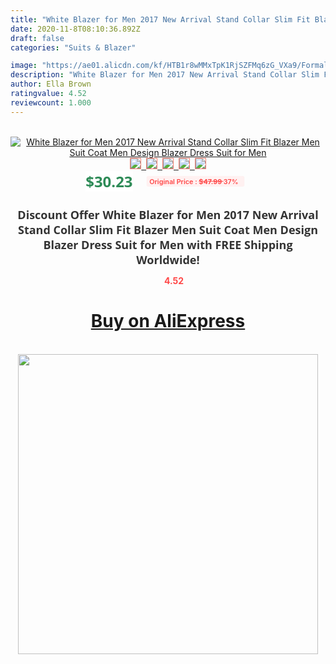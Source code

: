 ```yaml
---
title: "White Blazer for Men 2017 New Arrival Stand Collar Slim Fit Blazer Men Suit Coat Men Design Blazer Dress Suit for Men"
date: 2020-11-8T08:10:36.892Z
draft: false
categories: "Suits & Blazer"

image: "https://ae01.alicdn.com/kf/HTB1r8wMMxTpK1RjSZFMq6zG_VXa9/Formal-Men-Blazer-Slim-Fit-Fashion-Autumn-Dress-Men-Suits-for-Wedding-Two-Button-Party-Business.jpg"
description: "White Blazer for Men 2017 New Arrival Stand Collar Slim Fit Blazer Men Suit Coat Men Design Blazer Dress Suit for Men"
author: Ella Brown
ratingvalue: 4.52
reviewcount: 1.000
---
```

<br>
<div style="text-align: center;">
<a href="https://s.click.aliexpress.com/e/_AFx5dT" target="_blank" rel="nofollow noopener noreferrer"><img alt="White Blazer for Men 2017 New Arrival Stand Collar Slim Fit Blazer Men Suit Coat Men Design Blazer Dress Suit for Men" class="magnifier-image" src="https://ae01.alicdn.com/kf/HTB1r8wMMxTpK1RjSZFMq6zG_VXa9/Formal-Men-Blazer-Slim-Fit-Fashion-Autumn-Dress-Men-Suits-for-Wedding-Two-Button-Party-Business.jpg_640x640.jpg">
<br>
<img style="border:1px solid salmon" src="https://ae01.alicdn.com/kf/HTB1r8wMMxTpK1RjSZFMq6zG_VXa9/Formal-Men-Blazer-Slim-Fit-Fashion-Autumn-Dress-Men-Suits-for-Wedding-Two-Button-Party-Business.jpg_120x120.jpg">&nbsp;&nbsp;<img style="border:1px solid salmon" src="https://ae01.alicdn.com/kf/Hd0aa1ffe16564146b9b17fe9fa536adbw/Formal-Men-Blazer-Slim-Fit-Fashion-Autumn-Dress-Men-Suits-for-Wedding-Two-Button-Party-Business.jpg_120x120.jpg">&nbsp;&nbsp;<img style="border:1px solid salmon" src="https://ae01.alicdn.com/kf/HTB12DM5SXXXXXbtXVXXq6xXFXXXi/Formal-Men-Blazer-Slim-Fit-Fashion-Autumn-Dress-Men-Suits-for-Wedding-Two-Button-Party-Business.jpg_120x120.jpg">&nbsp;&nbsp;<img style="border:1px solid salmon" src="https://ae01.alicdn.com/kf/Haad93fb92ba64e6796198c14cd27a6ce2/Formal-Men-Blazer-Slim-Fit-Fashion-Autumn-Dress-Men-Suits-for-Wedding-Two-Button-Party-Business.jpg_120x120.jpg">&nbsp;&nbsp;<img style="border:1px solid salmon" src="https://ae01.alicdn.com/kf/HTB18To4SXXXXXXzaXXXq6xXFXXXi/Formal-Men-Blazer-Slim-Fit-Fashion-Autumn-Dress-Men-Suits-for-Wedding-Two-Button-Party-Business.jpg_120x120.jpg"></a></div><br0>
<div style="text-align: center;"><span style="background-color: white; border: 0px; box-sizing: border-box; color: seagreen; display: inline-block; font-family: &quot;open sans&quot; , &quot;arial&quot; , &quot;helvetica&quot; , sans-serif , &quot;heiti&quot;; font-size: 24px; font-stretch: inherit; font-weight: 700; line-height: inherit; margin: 0px 10px 0px 0px; padding: 0px; vertical-align: middle;">$30.23 </span>
<span style="background: rgb(255 , 241 , 241); border-radius: 3px; border: 0px; box-sizing: border-box; color: #ff4747; display: inline-block; font-family: inherit; font-size: 12px; font-stretch: inherit; font-style: inherit; font-variant: inherit; font-weight: 600; line-height: inherit; margin: 0px; padding: 2px 5px; transform: scale(0.9); vertical-align: middle;">Original Price : <b style="text-decoration: line-through;">$47.99 </b> 37%&nbsp;&nbsp;</span></div>
<h1 style="color: #333333; display: inline-block; font-family: &quot;open sans&quot; , &quot;arial&quot; , &quot;helvetica&quot; , sans-serif , &quot;heiti&quot;; font-size: 18px; font-stretch: inherit; font-weight: 700; text-align: center;">Discount Offer White Blazer for Men 2017 New Arrival Stand Collar Slim Fit Blazer Men Suit Coat Men Design Blazer Dress Suit for Men with FREE Shipping Worldwide!</h1>
<div style="color: #ff4747; text-align: center;">
<img src="https://4.bp.blogspot.com/-M0ZcTcb-5uY/XleCXlxnR4I/AAAAAAAAAEc/OrjgMkXV1oMQFaCRZj5HQwOCBcu3w1FegCPcBGAYYCw/s1600/star.png" style="height: 15px;">&nbsp;<b>4.52</b></div>
<div class="button_cont" align="center"><a class="buynow_a" href="https://s.click.aliexpress.com/e/_AFx5dT" target="_blank" rel="nofollow noopener noreferrer"><H1>Buy on AliExpress</H1></a></div><br>
<div class="separator" style="clear: both; text-align: center;">
<img src="https://lh3.googleusercontent.com/-pTy5HemUv9M/XlePHvY0dAI/AAAAAAAAAE4/0nX5iRUoIWY8eMW9Dpxeirr157OZliDIgCLcBGAsYHQ/s1600/badge.gif" width="480">
</div>
